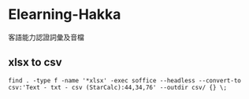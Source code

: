 # Elearning-Hakka
客語能力認證詞彙及音檔

## xlsx to csv
```
find . -type f -name '*xlsx' -exec soffice --headless --convert-to csv:'Text - txt - csv (StarCalc):44,34,76' --outdir csv/ {} \;
```
